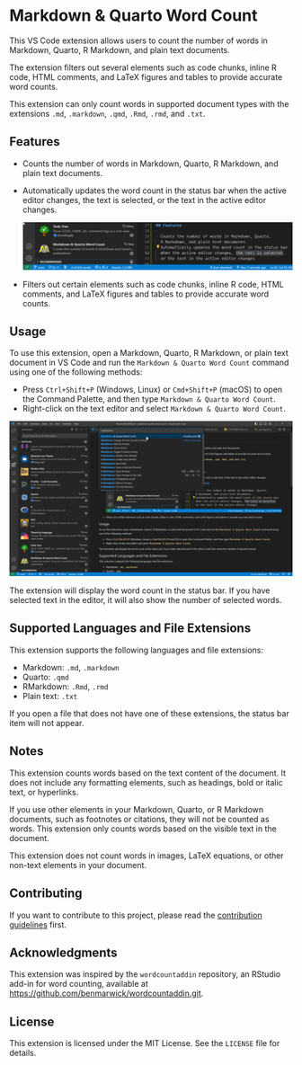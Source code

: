 # Markdown & Quarto Word Count

This VS Code extension allows users to count the number of words in Markdown, Quarto, R Markdown, and plain text documents.

The extension filters out several elements such as code chunks, inline R code, HTML comments, and LaTeX figures and tables to provide accurate word counts.

This extension can only count words in supported document types with the extensions `.md`, `.markdown`, `.qmd`, `.Rmd`, `.rmd`, and `.txt`.

## Features

- Counts the number of words in Markdown, Quarto, R Markdown, and plain text documents.
- Automatically updates the word count in the status bar when the active editor changes, the text is selected, or the text in the active editor changes.

  ![screenshots-status-bar](/images/screenshots-status-bar.png)

- Filters out certain elements such as code chunks, inline R code, HTML comments, and LaTeX figures and tables to provide accurate word counts.

## Usage

To use this extension, open a Markdown, Quarto, R Markdown, or plain text document in VS Code and run the `Markdown & Quarto Word Count` command using one of the following methods:

- Press `Ctrl+Shift+P` (Windows, Linux) or `Cmd+Shift+P` (macOS) to open the Command Palette, and then type `Markdown & Quarto Word Count`.
- Right-click on the text editor and select `Markdown & Quarto Word Count`.

![screenshots-command-palette](images/screenshots-command-palette.png)

The extension will display the word count in the status bar. If you have selected text in the editor, it will also show the number of selected words.

## Supported Languages and File Extensions

This extension supports the following languages and file extensions:

- Markdown: `.md`, `.markdown`
- Quarto: `.qmd`
- RMarkdown: `.Rmd`, `.rmd`
- Plain text: `.txt`

If you open a file that does not have one of these extensions, the status bar item will not appear.

## Notes

This extension counts words based on the text content of the document. It does not include any formatting elements, such as headings, bold or italic text, or hyperlinks.

If you use other elements in your Markdown, Quarto, or R Markdown documents, such as footnotes or citations, they will not be counted as words. This extension only counts words based on the visible text in the document.

This extension does not count words in images, LaTeX equations, or other non-text elements in your document.

## Contributing

If you want to contribute to this project, please read the [contribution guidelines](CONTRIBUTING.md) first.

## Acknowledgments

This extension was inspired by the `wordcountaddin` repository, an RStudio add-in for word counting, available at https://github.com/benmarwick/wordcountaddin.git.

## License

This extension is licensed under the MIT License. See the `LICENSE` file for details.
